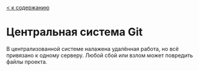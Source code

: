 [< к содержанию](./readme.md)

# Центральная система **Git**

В централизованной системе налажена удалённая работа, но всё привязано к одному серверу.
Любой сбой или взлом может повредить файлы проекта.
